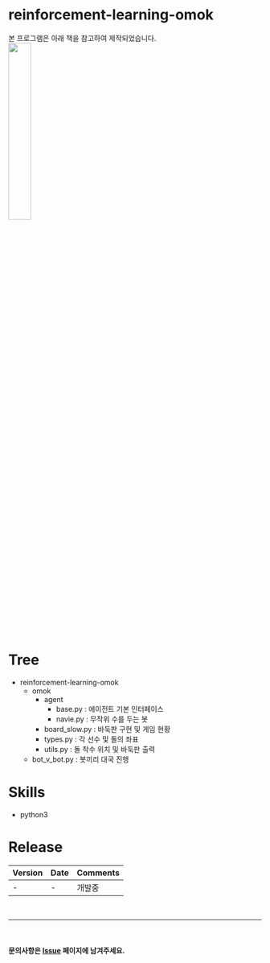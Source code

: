 # reinforcement-learning-omok
본 프로그램은 아래 책을 참고하여 제작되었습니다.  
<img src="http://image.yes24.com/goods/90323579/800x0" width="30%" height="30%">

# Tree
- reinforcement-learning-omok
  - omok
    - agent
      - base.py : 에이전트 기본 인터페이스
      - navie.py : 무작위 수를 두는 봇
    - board_slow.py : 바둑판 구현 및 게임 현황
    - types.py : 각 선수 및 돌의 좌표
    - utils.py : 돌 착수 위치 및 바둑판 출력
  - bot_v_bot.py : 봇끼리 대국 진행

# Skills
- python3

# Release  
|Version|Date|Comments|
|---|---|---|
|-|-|개발중|

<br>

---
  
<br>

#### 문의사항은 [Issue](https://github.com/IllIIIllll/image-scrapper/issues) 페이지에 남겨주세요.
